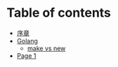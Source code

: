 # Table of contents

* [序章](README.md)
* [Golang](golang/README.md)
  * [make vs new](golang/make-vs-new.md)
* [Page 1](page-1.md)
